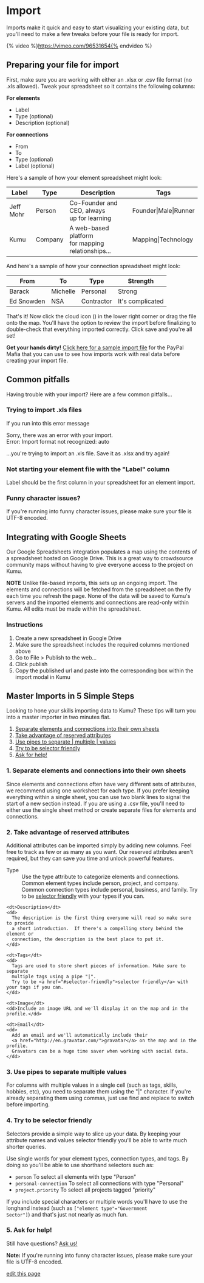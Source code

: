 # Import

Imports make it quick and easy to start visualizing your existing data, but you'll need to make a few tweaks before your file is ready for import.

{% video %}https://vimeo.com/96531654{% endvideo %}

## Preparing your file for import

First, make sure you are working with either an .xlsx or .csv file format (no .xls allowed). Tweak your spreadsheet so it contains the following columns:

**For elements**

* Label
* Type (optional)
* Description (optional)

**For connections**

* From
* To
* Type (optional)
* Label (optional)

Here's a sample of how your element spreadsheet might look:

<table class="table table-condensed">
      <thead>
        <tr>
          <th>Label</th>
          <th>Type</th>
          <th>Description</th>
          <th>Tags</th>
        </tr>
      </thead>
      <tbody>
        <tr>
          <td>Jeff Mohr</td>
          <td>Person</td>
          <td>Co-Founder and CEO, always<br /> up for learning</td>
          <td>Founder|Male|Runner</td>
        </tr>
        <tr>
          <td>Kumu</td>
          <td>Company</td>
          <td>A web-based platform<br />for mapping relationships...</td>
          <td>Mapping|Technology</td>
        </tr>
      </tbody>
</table>


And here's a sample of how your connection spreadsheet might look:

<table class="table table-condensed">
      <thead>
        <tr>
          <th>From</th>
          <th>To</th>
          <th>Type</th>
          <th>Strength</th>
        </tr>
      </thead>
      <tbody>
        <tr>
          <td>Barack</td>
          <td>Michelle</td>
          <td>Personal</td>
          <td>Strong</td>
        </tr>
        <tr>
          <td>Ed Snowden</td>
          <td>NSA</td>
          <td>Contractor</td>
          <td>It's complicated</td>
        </tr>
      </tbody>
</table>

That's it! Now click the cloud icon (<i class="fa fa-cloud-upload"></i>) in the lower right corner or drag the file onto the map. You'll have the option to review the import before finalizing to double-check that everything imported correctly. Click save and you're all set!

**Get your hands dirty!** [Click here for a sample import file](../content/paypal-mafia.xlsx) for the PayPal Mafia that you can use to see how imports work with real data before creating your import file.

## Common pitfalls

Having trouble with your import? Here are a few common pitfalls...

### Trying to import .xls files

If you run into this error message

<p class="alert alert-danger">
Sorry, there was an error with your import. <br/>Error: Import format not recognized: auto
</p>

...you're trying to import an .xls file. Save it as .xlsx and try again!

### Not starting your element file with the "Label" column

Label should be the first column in your spreadsheet for an element import.

### Funny character issues?

If you're running into funny character issues, please make sure your file is UTF-8 encoded.

## Integrating with Google Sheets

Our Google Spreadsheets integration populates a map using the contents of a spreadsheet hosted on Google Drive. This is a great way to crowdsource community maps without having to give everyone access to the project on Kumu.

**NOTE** Unlike file-based imports, this sets up an ongoing import. The elements and connections will be fetched from the spreadsheet on the fly each time you refresh the page. None of the data will be saved to Kumu's servers and the imported elements and connections are read-only within Kumu. All edits must be made within the spreadsheet.

### Instructions

1. Create a new spreadsheet in Google Drive
1. Make sure the spreadsheet includes the required columns mentioned above
1. Go to File > Publish to the web...
1. Click publish
1. Copy the published url and paste into the corresponding box within the import modal in Kumu


## Master Imports in 5 Simple Steps

Looking to hone your skills importing data to Kumu? These tips will turn you into a master importer in two minutes flat.

1. <a href="#separate-sheets">Separate elements and connections into their own sheets</a>
1. <a href="#reserved-attributes">Take advantage of reserved attributes</a>
1. <a href="#piped-lists">Use pipes to separate | multiple | values</a>
1. <a href="#selector-friendly">Try to be selector friendly</a>
1. <a href="#ask-for-help">Ask for help!</a>


<h3 id="separate-sheets">1. Separate elements and connections into their own sheets</h3>

Since elements and connections often have very different sets of attributes, we recommend using one worksheet for each type.  If you prefer keeping everything within a single sheet, you can use two blank lines to signal the start of a new section instead. If you are using a .csv file, you'll need to either use the single sheet method or create separate files for elements and connections.

<h3 id="reserved-attributes">2. Take advantage of reserved attributes</h3>

Additional attributes can be imported simply by adding new columns. Feel free to track as few or as many as you want. Our reserved attributes aren't required, but they can save you time and unlock powerful features.

<dl>
    <dt>Type</dt>
    <dd>
      Use the type attribute to categorize elements and connections. Common element
      types include person, project, and company. Common connection types include
      personal, business, and family.
      Try to be <a href="#selector-friendly">selector friendly</a> with your types if you can.
    </dd>

    <dt>Description</dt>
    <dd>
      The description is the first thing everyone will read so make sure to provide
      a short introduction.  If there's a compelling story behind the element or
      connection, the description is the best place to put it.
    </dd>

    <dt>Tags</dt>
    <dd>
      Tags are used to store short pieces of information. Make sure to separate
      multiple tags using a pipe "|".
      Try to be <a href="#selector-friendly">selector friendly</a> with your tags if you can.
    </dd>

    <dt>Image</dt>
    <dd>Include an image URL and we'll display it on the map and in the profile.</dd>

    <dt>Email</dt>
    <dd>
      Add an email and we'll automatically include their
      <a href="http://en.gravatar.com/">gravatar</a> on the map and in the profile.
      Gravatars can be a huge time saver when working with social data.
    </dd>
</dl>

<h3 id="piped-lists">3. Use pipes to separate multiple values</h3>
For columns with multiple values in a single cell (such as tags, skills, hobbies, etc), you need to separate them using the "|" character. If you're already separating them using commas, just use find and replace to switch before importing.

<h3 id="selector-friendly">4. Try to be selector friendly</h3>
Selectors provide a simple way to slice up your data. By keeping your attribute names and values selector friendly you'll be able to write much shorter queries.

Use single words for your element types, connection types, and tags. By doing so you'll be able to use shorthand selectors such as:
<ul>
      <li><code>person</code> To select all elements with type "Person"</li>
      <li><code>personal-connection</code> To select all connections with type "Personal"</li>
      <li><code>project.priority</code> To select all projects tagged "priority"</li>
</ul>

If you include special characters or multiple words you'll have to use the longhand instead (such as <code>["element type"="Government Sector"]</code>) and that's just not nearly as much fun.

<h3 id="ask-for-help">5. Ask for help!</h3>

Still have questions? <a href="mailto:support@kumu.io">Ask us!</a>

<p class="alert"><strong>Note:</strong> If you're running into funny character issues, please make sure your file is UTF-8 encoded.</p>

<span class="edit-link"><a href="https://github.com/kumu/docs/blob/master/guides/import.md" target="_blank"><i class="fa fa-github"></i> edit this page</a></span>
